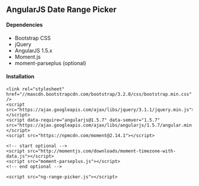 ## AngularJS Date Range Picker

#### Dependencies
- Bootstrap CSS
- jQuery
- AngularJS 1.5.x
- Moment.js
- moment-parseplus (optional)

#### Installation
```
<link rel="stylesheet" href="//maxcdn.bootstrapcdn.com/bootstrap/3.2.0/css/bootstrap.min.css" />
<script src="https://ajax.googleapis.com/ajax/libs/jquery/3.1.1/jquery.min.js"></script>
<script data-require="angularjs@1.5.7" data-semver="1.5.7" src="https://ajax.googleapis.com/ajax/libs/angularjs/1.5.7/angular.min.js"></script>
<script src="https://npmcdn.com/moment@2.14.1"></script>

<!-- start optional -->
<script src="http://momentjs.com/downloads/moment-timezone-with-data.js"></script>
<script src="moment-parseplus.js"></script>
<!-- end optional -->

<script src="ng-range-picker.js"></script>
```